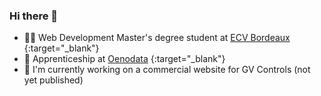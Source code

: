 ### Hi there 👋

- 🧑‍💻 Web Development Master's degree student at [ECV Bordeaux](https://www.ecv.fr/digital/mastere-developpement-web/ "ECV Website") {:target="_blank"}
- 🍇 Apprenticeship at [Oenodata](https://www.oenodata.fr "Oenodata Website") {:target="_blank"}
- 🔭 I'm currently working on a commercial website for GV Controls (not yet published)

<!--

- 🔭 I’m currently working on ...
- 🌱 I’m currently learning ...
- 👯 I’m looking to collaborate on ...
- 🤔 I’m looking for help with ...
- 💬 Ask me about ...
- 📫 How to reach me: ...
- 😄 Pronouns: ...
- ⚡ Fun fact: ...
-->
